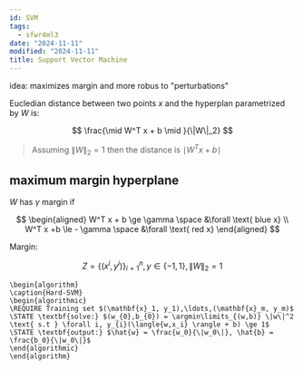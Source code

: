 ```yaml
---
id: SVM
tags:
  - sfwr4ml3
date: "2024-11-11"
modified: "2024-11-11"
title: Support Vector Machine
---
```


idea: maximizes margin and more robus to "perturbations"

Eucledian distance between two points $x$ and the hyperplan parametrized by $W$ is:

$$
\frac{\mid W^T x + b \mid }{\|W\|_2}
$$

> Assuming $\| W \|_2=1$ then the distance is $\mid W^T x + b \mid$

## maximum margin hyperplane

$W$ has $\gamma$ margin if

$$
\begin{aligned}
W^T x + b \ge \gamma \space &\forall \text{ blue x} \\
W^T x +b \le - \gamma \space &\forall \text{ red x}
\end{aligned}
$$

Margin:

$$
Z = \{(x^{i}, y^{i})\}_{i=1}^{n}, y \in \{-1, 1\}, \|W\|_2 = 1
$$

```pseudo
\begin{algorithm}
\caption{Hard-SVM}
\begin{algorithmic}
\REQUIRE Training set $(\mathbf{x}_1, y_1),\ldots,(\mathbf{x}_m, y_m)$
\STATE \textbf{solve:} $(w_{0},b_{0}) = \argmin\limits_{(w,b)} \|w\|^2 \text{ s.t } \forall i, y_{i}(\langle{w,x_i} \rangle + b) \ge 1$
\STATE \textbf{output:} $\hat{w} = \frac{w_0}{\|w_0\|}, \hat{b} = \frac{b_0}{\|w_0\|}$
\end{algorithmic}
\end{algorithm}
```
